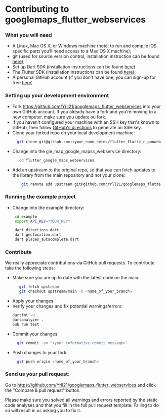 # Contributing to googlemaps_flutter_webservices

### What you will need

- A Linux, Mac OS X, or Windows machine (note: to run and compile iOS specific parts you'll need access to a Mac OS X machine);
- git (used for source version control, installation instruction can be found [here][git]);
- Set up Dart SDK (installation instructions can be found [here][dart])
- The Flutter SDK (installation instructions can be found [here][flutter]);
- A personal GitHub account (if you don't have one, you can sign-up for free [here][github])

### Setting up your development environment

- Fork https://github.com/Yrll21/googlemaps_flutter_webservices into your own GitHub account. If you already have a fork and you're moving to a new computer, make sure you update ou fork.
- If you haven't configured your machine with an SSH key that's known to GitHub, then follow [GitHub's directions][git-ssh] to generate an SSH key.
- Clone your forked repo on your local development machine:
  ```sh
    git clone git@github.com:<your_name_here>/flutter_flutte_r_goowebservices.git
  ```
- Change into the gle_map_google_mapss_webservice directory:
  ```sh
     cd flutter_google_maps_webservices
  ```
- Add an upstream to the original repo, so that you can fetch updates to the library from the main repository and not your clone:
  ```sh
      git remote add upstream git@github.com:Yrll21/googlemaps_flutter_webservices.git
  ```

### Running the example project

- Change into the example directory:

  ```sh
   cd example
   export API_KEY="YOUR_KEY"

   dart directions.dart
   dart geolocation.dart
   dart places_autocomplete.dart
  ```

### Contribute

We really appreciate contributions via GitHub pull requests. To contribute take the following steps:

- Make sure you are up to date with the latest code on the main:
  ```sh
     git fetch upstream
     git checkout upstream/main -b <name_of_your_branch>
  ```
- Apply your changes
- Verify your changes and fix potential warnings/errors:
  ```sh
  dartfmt -w .
  dartanalyzer .
  pub run test
  ```
- Commit your changes:
  ```sh
    git commit -am "<your informative commit message>"
  ```
- Push changes to your fork:
  ```sh
    git push origin <name_of_your_branch>
  ```

### Send us your pull request:

Go to https://github.com/Yrll21/googlemaps_flutter_webservices and click the "Compare & pull request" button.

Please make sure you solved all warnings and errors reported by the static code analyses and that you fill in the full pull request template. Failing to do so will result in us asking you to fix it.

[git]: https://git-scm.com/
[flutter]: https://flutter.dev/docs/get-started/install
[github]: https://github.com/
[git-ssh]: https://help.github.com/articles/generating-ssh-keys/
[git-repo-url]: https://github.com/Yrll21/googlemaps_flutter_webservices
[dart]: https://www.dartlang.org/tools/sdk
